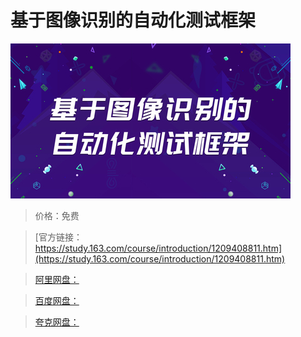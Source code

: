 # 基于图像识别的自动化测试框架

![img](../../../assets/study163/free/436b273859334da593aad489de6d456f.jpg)

> 价格：免费

> [官方链接：https://study.163.com/course/introduction/1209408811.htm](https://study.163.com/course/introduction/1209408811.htm)

> [阿里网盘：]()

> [百度网盘：]()

> [夸克网盘：]()
